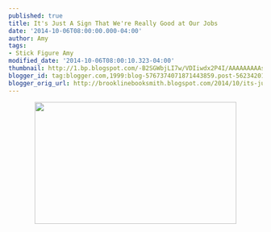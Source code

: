 ```yaml
---
published: true
title: It's Just A Sign That We're Really Good at Our Jobs
date: '2014-10-06T08:00:00.000-04:00'
author: Amy
tags:
- Stick Figure Amy
modified_date: '2014-10-06T08:00:10.323-04:00'
thumbnail: http://1.bp.blogspot.com/-B2SGWbjLI7w/VDIiwdx2P4I/AAAAAAAAAsY/CUZ-pCI1UpA/s72-c/Creepy.jpg
blogger_id: tag:blogger.com,1999:blog-5767374071871443859.post-5623420188311051951
blogger_orig_url: http://brooklinebooksmith.blogspot.com/2014/10/its-just-sign-that-were-really-good-at.html
---
```


<div class="separator" style="clear: both; text-align: center;"><a href="http://1.bp.blogspot.com/-B2SGWbjLI7w/VDIiwdx2P4I/AAAAAAAAAsY/CUZ-pCI1UpA/s1600/Creepy.jpg" imageanchor="1" style="margin-left: 1em; margin-right: 1em;"><img border="0" src="http://1.bp.blogspot.com/-B2SGWbjLI7w/VDIiwdx2P4I/AAAAAAAAAsY/CUZ-pCI1UpA/s1600/Creepy.jpg" height="242" width="400" /></a></div><br />